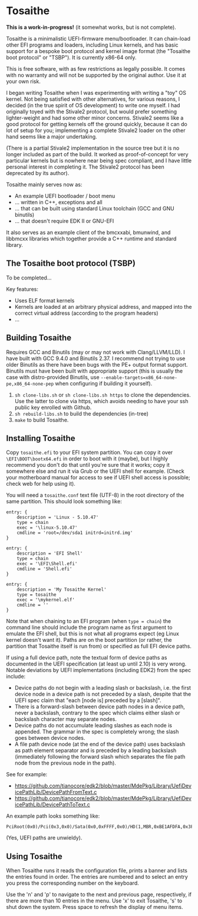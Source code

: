 # Tosaithe

**This is a work-in-progress!**
(it somewhat works, but is not complete).

Tosaithe is a minimalistic UEFI-firmware menu/bootloader. It can chain-load other EFI programs
and loaders, including Linux kernels, and has basic support for a bespoke boot protocol and
kernel image format (the "Tosaithe boot protocol" or "TSBP"). It is currently x86-64 only.

This is free software, with as few restrictions as legally possible. It comes with no warranty
and will not be supported by the original author. Use it at your own risk.

I began writing Tosaithe when I was experimenting with writing a "toy" OS kernel. Not being
satisfied with other alternatives, for various reasons, I decided (in the true spirit of OS
development) to write one myself. I had originally toyed with the Stivale2 protocol, but would
prefer something lighter-weight and had some other minor concerns. Stivale2 seems like a good
protocol for getting kernels off the ground quickly, because it can do lot of setup for you;
implementing a complete Stivale2 loader on the other hand seems like a major undertaking.

(There is a partial Stivale2 implementation in the source tree but it is no longer included as
part of the build. It worked as proof-of-concept for very particular kernels but is nowhere near
being spec compliant, and I have little personal interest in completing it. The Stivale2 protocol
has been deprecated by its author).

Tosaithe mainly serves now as:

* An example UEFI bootloader / boot menu
* ... written in C++, exceptions and all
* ... that can be built using standard Linux toolchain (GCC and GNU binutils)
* ... that doesn't require EDK II or GNU-EFI

It also serves as an example client of the bmcxxabi, bmunwind, and libbmcxx libraries which
together provide a C++ runtime and standard library.

## The Tosaithe boot protocol (TSBP)

To be completed...

Key features:

* Uses ELF format kernels
* Kernels are loaded at an arbitrary physical address, and mapped into the correct virtual address
  (according to the program headers)
* ...

## Building Tosaithe

Requires GCC and Binutils (may or may not work with Clang/LLVM/LLD). I have built with GCC 9.4.0
and Binutils 2.37. I recommend not trying to use older Binutils as there have been bugs with the
PE+ output format support. Binutils must have been built with appropriate support (this is usually
the case with distro-provided Binutils, use `--enable-targets=x86_64-none-pe,x86_64-none-pep` when
configuring if building it yourself).

1. `sh clone-libs.sh` or `sh clone-libs.sh https` to clone the dependencies. Use the latter to
    clone via https, which avoids needing to have your ssh public key enrolled with Github.
2. `sh rebuild-libs.sh` to build the dependencies (in-tree)
3. `make` to build Tosaithe.

## Installing Tosaithe

Copy `tosaithe.efi` to your EFI system partition. You can copy it over `\EFI\BOOT\bootx64.efi` in
order to boot with it (maybe), but I highly recommend you don't do that until you're sure that it
works; copy it somewhere else and run it via Grub or the UEFI shell for example. (Check your
motherboard manual for access to see if UEFI shell access is possible; check web for help using
it). 

You will need a `tosaithe.conf` text file (UTF-8) in the root directory of the same partition. This
should look something like:

```
entry: {
    description = 'Linux - 5.10.47'
    type = chain
    exec = '\linux-5.10.47'
    cmdline = 'root=/dev/sda1 initrd=initrd.img'
}

entry: {
    description = 'EFI Shell'
    type = chain
    exec = '\EFI\Shell.efi'
    cmdline = 'Shell.efi'
}

entry: {
    description = 'My Tosaithe Kernel'
    type = tosaithe
    exec = '\mykernel.elf'
    cmdline = ''
}
```

Note that when chaining to an EFI program (when `type = chain`) the command line should include
the program name as first argument to emulate the EFI shell, but this is not what all programs
expect (eg Linux kernel doesn't want it). Paths are on the boot partition (or rather, the
partition that Tosaithe itself is run from) or specified as full EFI device paths.

If using a full device path, note the textual form of device paths as documented in the UEFI
specification (at least up until 2.10) is very wrong. Notable deviations by UEFI implementations
(including EDK2) from the spec include:

* Device paths do not begin with a leading slash or backslash, i.e. the first device node in a
  device path is not preceded by a slash, despite that the UEFI spec claim that "each [node is]
  preceded by a [slash]".
* There is a forward-slash between device path nodes in a device path, never a backslash, contrary
  to the spec which claims either slash or backslash character may separate nodes.
* Device paths do not accumulate leading slashes as each node is appended. The grammar in the spec
  is completely wrong; the slash goes between device nodes.
* A file path device node (at the end of the device path) uses backslash as path element separator
  and is preceded by a leading backslash (immediately following the forward slash which separates
  the file path node from the previous node in the path).
  
See for example:
* https://github.com/tianocore/edk2/blob/master/MdePkg/Library/UefiDevicePathLib/DevicePathFromText.c
* https://github.com/tianocore/edk2/blob/master/MdePkg/Library/UefiDevicePathLib/DevicePathToText.c

An example path looks something like:
```
PciRoot(0x0)/Pci(0x3,0x0)/Sata(0x0,0xFFFF,0x0)/HD(1,MBR,0xBE1AFDFA,0x3F,0xFBC1)/\some\file.txt
```
(Yes, UEFI paths are unwieldy).

## Using Tosaithe

When Tosaithe runs it reads the configuration file, prints a banner and lists the entries found in
order. The entries are numbered and to select an entry you press the corresponding number on the
keyboard.

Use the 'n' and 'p' to navigate to the next and previous page, respectively, if there are more
than 10 entries in the menu. Use 'x' to exit Tosaithe, 's' to shut down the system. Press space
to refresh the display of menu items.
